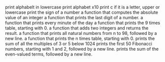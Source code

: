 print alphabelt in lowercase
print alphabet x10
print c if it is a letter, upper or lowercase
print the sign of a number
a function that computes the absolute value of an integer
a function that prints the last digit of a number.
a function that prints every minute of the day 
a function that prints the 9 times table, starting with 0.
a function that adds two integers and returns the result.
a function that prints all natural numbers from n to 98, followed by a new line.
a function that prints the n times table, starting with 0.
prints the sum of all the multiples of 3 or 5 below 1024
prints the first 50 Fibonacci numbers, starting with 1 and 2, followed by a new line.
prints the sum of the even-valued terms, followed by a new line.

